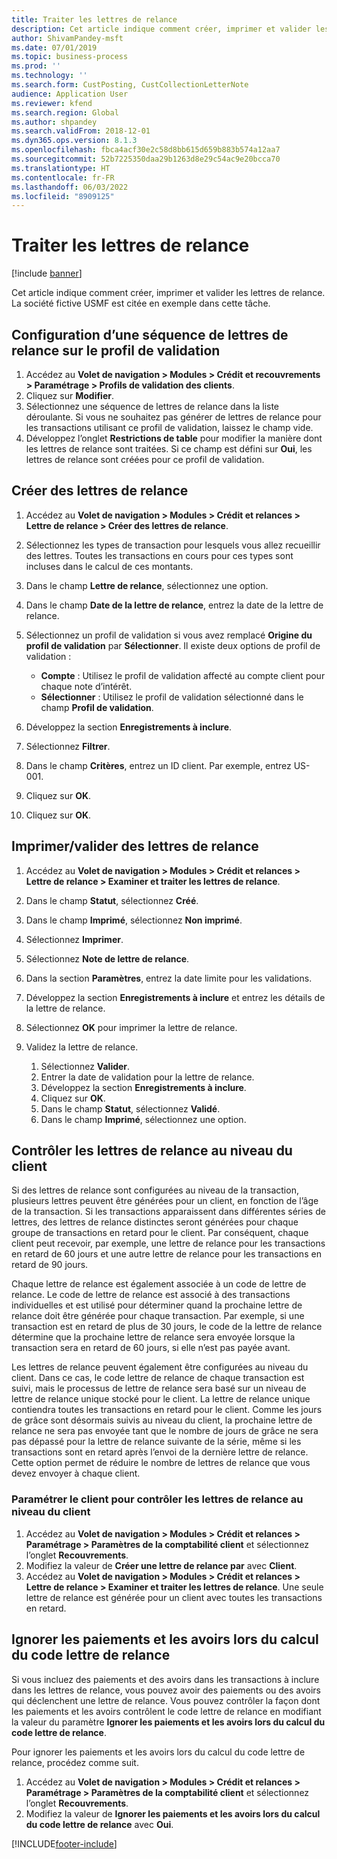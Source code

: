 ```yaml
---
title: Traiter les lettres de relance
description: Cet article indique comment créer, imprimer et valider les lettres de relance.
author: ShivamPandey-msft
ms.date: 07/01/2019
ms.topic: business-process
ms.prod: ''
ms.technology: ''
ms.search.form: CustPosting, CustCollectionLetterNote
audience: Application User
ms.reviewer: kfend
ms.search.region: Global
ms.author: shpandey
ms.search.validFrom: 2018-12-01
ms.dyn365.ops.version: 8.1.3
ms.openlocfilehash: fbca4acf30e2c58d8bb615d659b883b574a12aa7
ms.sourcegitcommit: 52b7225350daa29b1263d8e29c54ac9e20bcca70
ms.translationtype: HT
ms.contentlocale: fr-FR
ms.lasthandoff: 06/03/2022
ms.locfileid: "8909125"
---
```

# <a name="process-collection-letters"></a>Traiter les lettres de relance

[!include [banner](../../includes/banner.md)]

Cet article indique comment créer, imprimer et valider les lettres de relance. La société fictive USMF est citée en exemple dans cette tâche.

## <a name="set-up-a-collection-letter-sequence-on-the-posting-profile"></a>Configuration d’une séquence de lettres de relance sur le profil de validation
1. Accédez au **Volet de navigation > Modules > Crédit et recouvrements > Paramétrage > Profils de validation des clients**.
2. Cliquez sur **Modifier**.
3. Sélectionnez une séquence de lettres de relance dans la liste déroulante. Si vous ne souhaitez pas générer de lettres de relance pour les transactions utilisant ce profil de validation, laissez le champ vide.  
4. Développez l’onglet **Restrictions de table** pour modifier la manière dont les lettres de relance sont traitées. Si ce champ est défini sur **Oui**, les lettres de relance sont créées pour ce profil de validation.  

## <a name="create-collection-letters"></a>Créer des lettres de relance
1. Accédez au **Volet de navigation > Modules > Crédit et relances > Lettre de relance > Créer des lettres de relance**.
2. Sélectionnez les types de transaction pour lesquels vous allez recueillir des lettres. Toutes les transactions en cours pour ces types sont incluses dans le calcul de ces montants.  
3. Dans le champ **Lettre de relance**, sélectionnez une option.
4. Dans le champ **Date de la lettre de relance**, entrez la date de la lettre de relance.
5. Sélectionnez un profil de validation si vous avez remplacé **Origine du profil de validation** par **Sélectionner**. Il existe deux options de profil de validation :   

   - **Compte** : Utilisez le profil de validation affecté au compte client pour chaque note d’intérêt.   
   - **Sélectionner** : Utilisez le profil de validation sélectionné dans le champ **Profil de validation**.  

6. Développez la section **Enregistrements à inclure**.
7. Sélectionnez **Filtrer**.
8. Dans le champ **Critères**, entrez un ID client. Par exemple, entrez US-001.
9. Cliquez sur **OK**.
10. Cliquez sur **OK**.

## <a name="print-collection-letters"></a>Imprimer/valider des lettres de relance
1. Accédez au **Volet de navigation > Modules > Crédit et relances > Lettre de relance > Examiner et traiter les lettres de relance**.
2. Dans le champ **Statut**, sélectionnez **Créé**.
3. Dans le champ **Imprimé**, sélectionnez **Non imprimé**.
4. Sélectionnez **Imprimer**.
5. Sélectionnez **Note de lettre de relance**.
6. Dans la section **Paramètres**, entrez la date limite pour les validations.
7. Développez la section **Enregistrements à inclure** et entrez les détails de la lettre de relance.
8. Sélectionnez **OK** pour imprimer la lettre de relance.
9. Validez la lettre de relance.

    1. Sélectionnez **Valider**.
    1. Entrer la date de validation pour la lettre de relance.
    1. Développez la section **Enregistrements à inclure**.
    1. Cliquez sur **OK**.
    1. Dans le champ **Statut**, sélectionnez **Validé**.
    1. Dans le champ **Imprimé**, sélectionnez une option.

## <a name="control-collection-letters-at-the-customer-level"></a>Contrôler les lettres de relance au niveau du client
Si des lettres de relance sont configurées au niveau de la transaction, plusieurs lettres peuvent être générées pour un client, en fonction de l’âge de la transaction. Si les transactions apparaissent dans différentes séries de lettres, des lettres de relance distinctes seront générées pour chaque groupe de transactions en retard pour le client. Par conséquent, chaque client peut recevoir, par exemple, une lettre de relance pour les transactions en retard de 60 jours et une autre lettre de relance pour les transactions en retard de 90 jours. 

Chaque lettre de relance est également associée à un code de lettre de relance. Le code de lettre de relance est associé à des transactions individuelles et est utilisé pour déterminer quand la prochaine lettre de relance doit être générée pour chaque transaction. Par exemple, si une transaction est en retard de plus de 30 jours, le code de la lettre de relance détermine que la prochaine lettre de relance sera envoyée lorsque la transaction sera en retard de 60 jours, si elle n’est pas payée avant. 

Les lettres de relance peuvent également être configurées au niveau du client. Dans ce cas, le code lettre de relance de chaque transaction est suivi, mais le processus de lettre de relance sera basé sur un niveau de lettre de relance unique stocké pour le client. La lettre de relance unique contiendra toutes les transactions en retard pour le client. Comme les jours de grâce sont désormais suivis au niveau du client, la prochaine lettre de relance ne sera pas envoyée tant que le nombre de jours de grâce ne sera pas dépassé pour la lettre de relance suivante de la série, même si les transactions sont en retard après l’envoi de la dernière lettre de relance. Cette option permet de réduire le nombre de lettres de relance que vous devez envoyer à chaque client.

### <a name="set-up-the-customer-to-control-collection-letters-at-the-customer-level"></a>Paramétrer le client pour contrôler les lettres de relance au niveau du client
1.  Accédez au **Volet de navigation > Modules > Crédit et relances > Paramétrage > Paramètres de la comptabilité client** et sélectionnez l’onglet **Recouvrements**. 
2.  Modifiez la valeur de **Créer une lettre de relance par** avec **Client**. 
3.  Accédez au **Volet de navigation > Modules > Crédit et relances > Lettre de relance > Examiner et traiter les lettres de relance**. Une seule lettre de relance est générée pour un client avec toutes les transactions en retard.

## <a name="ignore-payments-and-credit-memos-when-calculating-the-collection-letter-code"></a>Ignorer les paiements et les avoirs lors du calcul du code lettre de relance
Si vous incluez des paiements et des avoirs dans les transactions à inclure dans les lettres de relance, vous pouvez avoir des paiements ou des avoirs qui déclenchent une lettre de relance. Vous pouvez contrôler la façon dont les paiements et les avoirs contrôlent le code lettre de relance en modifiant la valeur du paramètre **Ignorer les paiements et les avoirs lors du calcul du code lettre de relance**. 

Pour ignorer les paiements et les avoirs lors du calcul du code lettre de relance, procédez comme suit.

1. Accédez au **Volet de navigation > Modules > Crédit et relances > Paramétrage > Paramètres de la comptabilité client** et sélectionnez l’onglet **Recouvrements**. 
2. Modifiez la valeur de **Ignorer les paiements et les avoirs lors du calcul du code lettre de relance** avec **Oui**.


[!INCLUDE[footer-include](../../../includes/footer-banner.md)]
